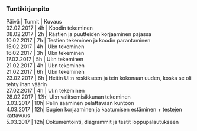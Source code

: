 ### Tuntikirjanpito
Päivä | Tunnit | Kuvaus  
02.02.2017 | 4h | Koodin tekeminen  
08.02.2017 | 2h | Rästien ja puutteiden korjaaminen pajassa  
10.02.2017 | 7h | Testien tekeminen ja koodin parantaminen  
15.02.2017 | 4h | UI:n tekeminen  
16.02.2017 | 3h | UI:n tekeminen  
17.02.2017 | 5h | UI:n tekeminen  
21.02.2017 | 4h | UI:n tekeminen  
21.02.2017 | 6h | UI:n tekeminen  
23.02.2017 | 6h | Heitin UI:n roskikseen ja tein kokonaan uuden, koska se oli tehty ihan väärin  
27.02.2017 | 4h | UI:n tekeminen  
28.02.2017 | 12h| UI:n valitsemisikkunan tekeminen  
3.03.2017  | 10h| Pelin saaminen pelattavaan kuntoon  
4.03.2017  | 12h| Bugien korjaaminen ja kaatumisen estäminen + testejen kattavuus  
5.03.2017  | 12h| Dokumentointi, diagrammit ja testit loppupalautukseen



